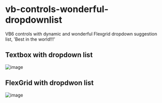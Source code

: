 # vb-controls-wonderful-dropdownlist
VB6 controls with dynamic and wonderful Flexgrid dropdown suggestion list, 'Best in the world!!!'

## Textbox with dropdown list
![image](https://github.com/skyisveryblue1/vb-controls-wonderful-dropdownlist/assets/119230301/5eae9180-2e4e-44f2-836d-42c6bf1b325b)

## FlexGrid with dropdwon list
![image](https://github.com/skyisveryblue1/vb-controls-wonderful-dropdownlist/assets/119230301/1c67e811-55c1-496c-8536-02a18dd93784)

